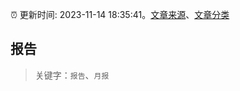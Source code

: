 :alarm_clock: 更新时间: 2023-11-14 18:35:41。[文章来源](/README.md)、[文章分类](/TAGS.md)

## 报告


> 关键字：`报告`、`月报`



